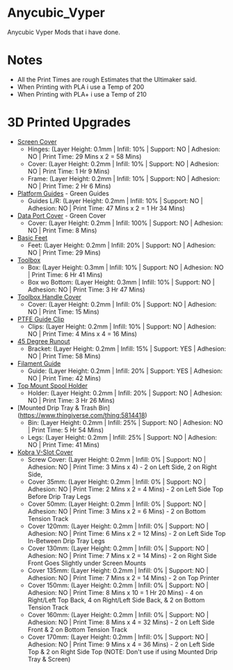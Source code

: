 # Anycubic_Vyper
Anycubic Vyper Mods that i have done. 

# Notes
- All the Print Times are rough Estimates that the Ultimaker said.
- When Printing with PLA i use a Temp of 200
- When Printing with PLA+ i use a Temp of 210

# 3D Printed Upgrades
- [Screen Cover]( https://www.thingiverse.com/thing:5102886 )
	- Hinges: (Layer Height: 0.1mm | Infill: 10% | Support: NO | Adhesion: NO | Print Time: 29 Mins x 2 = 58 Mins)
	- Cover: (Layer Height: 0.2mm | Infill: 10% | Support: NO | Adhesion: NO | Print Time: 1 Hr 9 Mins)
	- Frame: (Layer Height: 0.2mm | Infill: 10% | Support: NO | Adhesion: NO | Print Time: 2 Hr 6 Mins)
- [Platform Guides]( https://www.thingiverse.com/thing:5219287 ) - Green Guides
	- Guides L/R: (Layer Height: 0.2mm | Infill: 10% | Support: NO | Adhesion: NO | Print Time: 47 Mins x 2 = 1 Hr 34 Mins)
- [Data Port Cover]( https://www.thingiverse.com/thing:5203428 ) - Green Cover
	- Cover: (Layer Height: 0.2mm | Infill: 100% | Support: NO | Adhesion: NO | Print Time: 8 Mins)
- [Basic Feet]( https://www.thingiverse.com/thing:5336144 )
	- Feet: (Layer Height: 0.2mm | Infill: 20% | Support: NO | Adhesion: NO | Print Time: 29 Mins)
- [Toolbox]( https://www.thingiverse.com/thing:4970515 )
	- Box: (Layer Height: 0.3mm | Infill: 10% | Support: NO | Adhesion: NO | Print Time: 6 Hr 41 Mins)
	- Box wo Bottom: (Layer Height: 0.3mm | Infill: 10% | Support: NO | Adhesion: NO | Print Time: 3 Hr 47 Mins)
- [Toolbox Handle Cover]( https://www.thingiverse.com/thing:4910045 )
	- Cover: (Layer Height: 0.2mm | Infill: 0% | Support: NO | Adhesion: NO | Print Time: 15 Mins)
- [PTFE Guide Clip]( https://www.thingiverse.com/thing:5146943 )
	- Clips: (Layer Height: 0.2mm | Infill: 10% | Support: NO | Adhesion: NO | Print Time: 4 Mins x 4 = 16 Mins)
- [45 Degree Runout]( https://www.thingiverse.com/thing:5198488 )
	- Bracket: (Layer Height: 0.2mm | Infill: 15% | Support: YES | Adhesion: NO | Print Time: 58 Mins)
- [Filament Guide]( https://www.thingiverse.com/thing:5407451 )
	- Guide: (Layer Height: 0.2mm | Infill: 20% | Support: YES | Adhesion: NO | Print Time: 42 Mins)
- [Top Mount Spool Holder]( https://www.thingiverse.com/thing:5166680 )
	- Holder: (Layer Height: 0.2mm | Infill: 20% | Support: NO | Adhesion: NO | Print Time: 3 Hr 26 Mins)
- [Mounted Drip Tray & Trash Bin] (https://www.thingiverse.com/thing:5814418)
	- Bin: (Layer Height: 0.2mm | Infill: 25% | Support: NO | Adhesion: NO | Print Time: 5 Hr 54 Mins)
	- Legs: (Layer Height: 0.2mm | Infill: 25% | Support: NO | Adhesion: NO | Print Time: 41 Mins)
- [Kobra V-Slot Cover]( https://www.thingiverse.com/thing:4910654 )
	- Screw Cover: (Layer Height: 0.2mm | Infill: 0% | Support: NO | Adhesion: NO | Print Time: 3 Mins x 4) - 2 on Left Side, 2 on Right Side,  
	- Cover 35mm: (Layer Height: 0.2mm | Infill: 0% | Support: NO | Adhesion: NO | Print Time: 2 Mins x 2 = 4 Mins) - 2 on Left Side Top Before Drip Tray Legs
	- Cover 50mm: (Layer Height: 0.2mm | Infill: 0% | Support: NO | Adhesion: NO | Print Time: 3 Mins x 2 = 6 Mins) - 2 on Bottom Tension Track
	- Cover 120mm: (Layer Height: 0.2mm | Infill: 0% | Support: NO | Adhesion: NO | Print Time: 6 Mins x 2 = 12 Mins) - 2 on Left Side Top In-Between Drip Tray Legs
	- Cover 130mm: (Layer Height: 0.2mm | Infill: 0% | Support: NO | Adhesion: NO | Print Time: 7 Mins x 2 = 14 Mins) - 2 on Right Side Front Goes Slightly under Screen Mounts
	- Cover 135mm: (Layer Height: 0.2mm | Infill: 0% | Support: NO | Adhesion: NO | Print Time: 7 Mins x 2 = 14 Mins) - 2 on Top Printer
	- Cover 150mm: (Layer Height: 0.2mm | Infill: 0% | Support: NO | Adhesion: NO | Print Time: 8 Mins x 10 = 1 Hr 20 Mins) - 4 on Right/Left Top Back, 4 on Right/Left Side Back, & 2 on Bottom Tension Track
	- Cover 160mm: (Layer Height: 0.2mm | Infill: 0% | Support: NO | Adhesion: NO | Print Time: 8 Mins x 4 = 32 Mins) - 2 on Left Side Front & 2 on Bottom Tension Track
	- Cover 170mm: (Layer Height: 0.2mm | Infill: 0% | Support: NO | Adhesion: NO | Print Time: 9 Mins x 4 = 36 Mins) - 2 on Left Side Top & 2 on Right Side Top (NOTE: Don't use if using Mounted Drip Tray & Screen)
